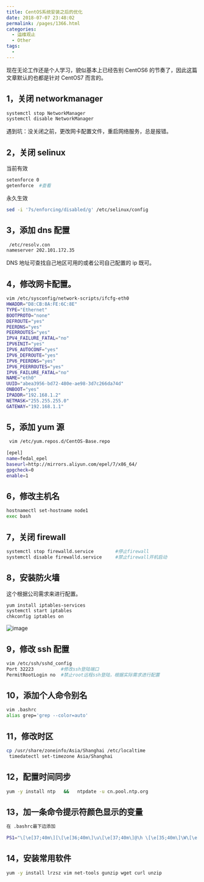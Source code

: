 ```yaml
---
title: CentOS系统安装之后的优化
date: 2018-07-07 23:48:02
permalink: /pages/1366.html
categories:
  - 运维观止
  - Other
tags:
  - 
---
```


现在无论工作还是个人学习，貌似基本上已经告别 CentOS6 的节奏了，因此这篇文章默认的也都是针对 CentOS7 而言的。



## 1，关闭 networkmanager



```sh
systemctl stop NetworkManager
systemctl disable NetworkManager
```



遇到坑：没关闭之前，更改网卡配置文件，重启网络服务，总是报错。



## 2，关闭 selinux



当前有效



```sh
setenforce 0
getenforce  #查看
```



永久生效



```sh
sed -i '7s/enforcing/disabled/g' /etc/selinux/config
```



## 3，添加 dns 配置



```sh
 /etc/resolv.con
nameserver 202.101.172.35
```



DNS 地址可查找自己地区可用的或者公司自己配置的 ip 既可。



## 4，修改网卡配置。



```sh
vim /etc/sysconfig/network-scripts/ifcfg-eth0 
HWADDR="D8:CB:8A:FE:6C:8E"
TYPE="Ethernet"
BOOTPROTO="none"
DEFROUTE="yes"
PEERDNS="yes"
PEERROUTES="yes"
IPV4_FAILURE_FATAL="no"
IPV6INIT="yes"
IPV6_AUTOCONF="yes"
IPV6_DEFROUTE="yes"
IPV6_PEERDNS="yes"
IPV6_PEERROUTES="yes"
IPV6_FAILURE_FATAL="no"
NAME="eth0"
UUID="abea3956-bd72-480e-ae98-3d7c266da74d"
ONBOOT="yes"
IPADDR="192.168.1.2"
NETMASK="255.255.255.0"
GATEWAY="192.168.1.1"
```



## 5，添加 yum 源



```sh
 vim /etc/yum.repos.d/CentOS-Base.repo
 
[epel]
name=fedal_epel
baseurl=http://mirrors.aliyun.com/epel/7/x86_64/
gpgcheck=0
enable=1
```



## 6，修改主机名



```sh
hostnamectl set-hostname node1
exec bash
```



## 7，关闭 firewall



```sh
systemctl stop firewalld.service	 	#停止firewall
systemctl disable firewalld.service 	#禁止firewall开机启动
```



## 8，安装防火墙



这个根据公司需求来进行配置。



```sh
yum install iptables-services
systemctl start iptables
chkconfig iptables on
```





![image](http://t.eryajf.net/imgs/2021/09/25c4ff81d84f8d17.jpg)





## 9，修改 ssh 配置



```sh
vim /etc/ssh/sshd_config
Port 32223			#修改ssh登陆端口
PermitRootLogin no	#禁止root远程ssh登陆，根据实际需求进行配置
```



## 10，添加个人命令别名



```sh
vim .bashrc
alias grep='grep --color=auto'
```



## 11，修改时区



```sh
cp /usr/share/zoneinfo/Asia/Shanghai /etc/localtime
 timedatectl set-timezone Asia/Shanghai
```



## 12，配置时间同步



```sh
yum -y install ntp   &&   ntpdate -u cn.pool.ntp.org
```



## 13，加一条命令提示符颜色显示的变量



```sh
在 .bashrc最下边添加
 
PS1="\[\e[37;40m\][\[\e[36;40m\]\u\[\e[37;40m\]@\h \[\e[35;40m\]\W\[\e[0m\]]\$"
```



## 14，安装常用软件



```sh
yum -y install lrzsz vim net-tools gunzip wget curl unzip
```
